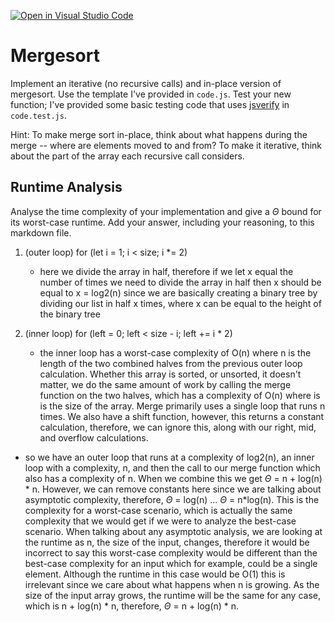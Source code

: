 [![Open in Visual Studio Code](https://classroom.github.com/assets/open-in-vscode-718a45dd9cf7e7f842a935f5ebbe5719a5e09af4491e668f4dbf3b35d5cca122.svg)](https://classroom.github.com/online_ide?assignment_repo_id=11719209&assignment_repo_type=AssignmentRepo)
# Mergesort

Implement an iterative (no recursive calls) and in-place version of mergesort.
Use the template I've provided in `code.js`. Test your new function; I've
provided some basic testing code that uses
[jsverify](https://jsverify.github.io/) in `code.test.js`.

Hint: To make merge sort in-place, think about what happens during the merge --
where are elements moved to and from? To make it iterative, think about the
part of the array each recursive call considers.

## Runtime Analysis

Analyse the time complexity of your implementation and give a $\Theta$ bound for
its worst-case runtime. Add your answer, including your reasoning, to this
markdown file.

  1. (outer loop) for (let i = 1; i < size; i *= 2)

     - here we divide the array in half, therefore if we let x equal the number 
    of times we need to divide the array in half then x should be equal to x = log2(n)
    since we are basically creating a binary tree by dividing our list in half x times, 
    where x can be equal to the height of the binary tree 

  2. (inner loop) for (left = 0; left < size - i; left += i * 2)

     - the inner loop has a worst-case complexity of O(n) where n is the length of the two combined
       halves from the previous outer loop calculation. Whether this array is sorted, or unsorted,
       it doesn't matter, we do the same amount of work by calling the merge function on the two halves,
       which has a complexity of O(n) where is is the size of the array. Merge primarily uses a single loop
       that runs n times. We also have a shift function, however, this returns a constant calculation, therefore,
       we can ignore this, along with our right, mid, and overflow calculations. 

- so we have an outer loop that runs at a complexity of log2(n), an inner loop with a complexity, n, and then
  the call to our merge function which also has a complexity of n. When we combine this we get
  $\Theta$ = n + log(n) * n. However, we can remove constants here since we are talking about asymptotic complexity,
  therefore, $\Theta$ = log(n) ... $\Theta$ = n*log(n). This is the complexity for a worst-case scenario, which is actually
  the same complexity that we would get if we were to analyze the best-case scenario. When talking about any asymptotic analysis,
  we are looking at the runtime as n, the size of the input, changes, therefore it would be incorrect to say this worst-case complexity
  would be different than the best-case complexity for an input which for example, could be a single element. Although the runtime in 
  this case would be O(1) this is irrelevant since we care about what happens when n is growing. As the size of the input array grows,
  the runtime will be the same for any case, which is n + log(n) * n, therefore, $\Theta$ = n + log(n) * n. 
